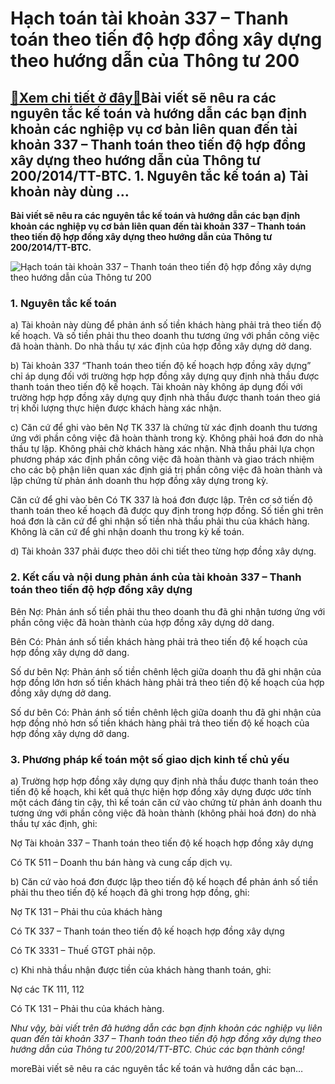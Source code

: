 Hạch toán tài khoản 337 – Thanh toán theo tiến độ hợp đồng xây dựng theo hướng dẫn của Thông tư 200
===================================================================================================

[:gift:Xem chi tiết ở đây:gift:](https://hddtvn.com/hach-toan-tai-khoan-337-thanh-toan-theo-tien-do-hop-dong-xay-dung-theo-huong-dan-cua-thong-tu-200/)Bài viết sẽ nêu ra các nguyên tắc kế toán và hướng dẫn các bạn định khoản các nghiệp vụ cơ bản liên quan đến tài khoản 337 – Thanh toán theo tiến độ hợp đồng xây dựng theo hướng dẫn của Thông tư 200/2014/TT-BTC. 1. Nguyên tắc kế toán a) Tài khoản này dùng …
------------------------------------------------------------------------------------------------------------------------------------------------------------------------------------------------------------------------------------------------------------------------

**Bài viết sẽ nêu ra các nguyên tắc kế toán và hướng dẫn các bạn định khoản các nghiệp vụ cơ bản liên quan đến tài khoản 337 – Thanh toán theo tiến độ hợp đồng xây dựng theo hướng dẫn của Thông tư 200/2014/TT-BTC.**


![Hạch toán tài khoản 337 – Thanh toán theo tiến độ hợp đồng xây dựng theo hướng dẫn của Thông tư 200](https://hddtvn.com/wp-content/uploads/2021/01/OI8AC90.jpg "Hạch toán tài khoản 337 – Thanh toán theo tiến độ hợp đồng xây dựng theo hướng dẫn của Thông tư 200")


### 1. Nguyên tắc kế toán


a) Tài khoản này dùng để phản ánh số tiền khách hàng phải trả theo tiến độ kế hoạch. Và số tiền phải thu theo doanh thu tương ứng với phần công việc đã hoàn thành. Do nhà thầu tự xác định của hợp đồng xây dựng dở dang.


b) Tài khoản 337 “Thanh toán theo tiến độ kế hoạch hợp đồng xây dựng” chỉ áp dụng đối với trường hợp hợp đồng xây dựng quy định nhà thầu được thanh toán theo tiến độ kế hoạch. Tài khoản này không áp dụng đối với trường hợp hợp đồng xây dựng quy định nhà thầu được thanh toán theo giá trị khối lượng thực hiện được khách hàng xác nhận.


c) Căn cứ để ghi vào bên Nợ TK 337 là chứng từ xác định doanh thu tương ứng với phần công việc đã hoàn thành trong kỳ. Không phải hoá đơn do nhà thầu tự lập. Không phải chờ khách hàng xác nhận. Nhà thầu phải lựa chọn phương pháp xác định phần công việc đã hoàn thành và giao trách nhiệm cho các bộ phận liên quan xác định giá trị phần công việc đã hoàn thành và lập chứng từ phản ánh doanh thu hợp đồng xây dựng trong kỳ.


Căn cứ để ghi vào bên Có TK 337 là hoá đơn được lập. Trên cơ sở tiến độ thanh toán theo kế hoạch đã được quy định trong hợp đồng. Số tiền ghi trên hoá đơn là căn cứ để ghi nhận số tiền nhà thầu phải thu của khách hàng. Không là căn cứ để ghi nhận doanh thu trong kỳ kế toán.


d) Tài khoản 337 phải được theo dõi chi tiết theo từng hợp đồng xây dựng.


### 2. Kết cấu và nội dung phản ánh của tài khoản 337 – Thanh toán theo tiến độ hợp đồng xây dựng


Bên Nợ: Phản ánh số tiền phải thu theo doanh thu đã ghi nhận tương ứng với phần công việc đã hoàn thành của hợp đồng xây dựng dở dang.


Bên Có: Phản ánh số tiền khách hàng phải trả theo tiến độ kế hoạch của hợp đồng xây dựng dở dang.


Số dư bên Nợ: Phản ánh số tiền chênh lệch giữa doanh thu đã ghi nhận của hợp đồng lớn hơn số tiền khách hàng phải trả theo tiến độ kế hoạch của hợp đồng xây dựng dở dang.


Số dư bên Có: Phản ánh số tiền chênh lệch giữa doanh thu đã ghi nhận của hợp đồng nhỏ hơn số tiền khách hàng phải trả theo tiến độ kế hoạch của hợp đồng xây dựng dở dang.


### 3. Phương pháp kế toán một số giao dịch kinh tế chủ yếu


a) Trường hợp hợp đồng xây dựng quy định nhà thầu được thanh toán theo tiến độ kế hoạch, khi kết quả thực hiện hợp đồng xây dựng được ước tính một cách đáng tin cậy, thì kế toán căn cứ vào chứng từ phản ánh doanh thu tương ứng với phần công việc đã hoàn thành (không phải hoá đơn) do nhà thầu tự xác định, ghi:


Nợ Tài khoản 337 – Thanh toán theo tiến độ kế hoạch hợp đồng xây dựng


Có TK 511 – Doanh thu bán hàng và cung cấp dịch vụ.


b) Căn cứ vào hoá đơn được lập theo tiến độ kế hoạch để phản ánh số tiền phải thu theo tiến độ kế hoạch đã ghi trong hợp đồng, ghi:


Nợ TK 131 – Phải thu của khách hàng


Có TK 337 – Thanh toán theo tiến độ kế hoạch hợp đồng xây dựng


Có TK 3331 – Thuế GTGT phải nộp.


c) Khi nhà thầu nhận được tiền của khách hàng thanh toán, ghi:


Nợ các TK 111, 112


Có TK 131 – Phải thu của khách hàng.


*Như vậy, bài viết trên đã hướng dẫn các bạn định khoản các nghiệp vụ liên quan đến tài khoản 337 – Thanh toán theo tiến độ hợp đồng xây dựng theo hướng dẫn của Thông tư 200/2014/TT-BTC. Chúc các bạn thành công!*


moreBài viết sẽ nêu ra các nguyên tắc kế toán và hướng dẫn các bạn…

